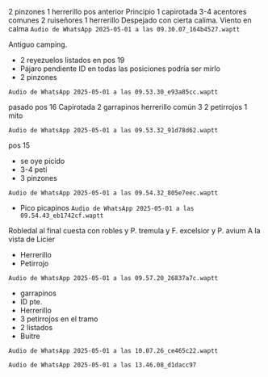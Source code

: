 2 pinzones
1 herrerillo pos anterior
Principio 1 capirotada
3-4 acentores comunes
2 ruiseñores
1 herrerillo
Despejado con cierta calima. Viento en calma
`Audio de WhatsApp 2025-05-01 a las 09.30.07_164b4527.waptt`


Antiguo camping.

- 2 reyezuelos listados en pos 19
- Pájaro pendiente ID en todas las posiciones podría ser mirlo
- 2 pinzones

`Audio de WhatsApp 2025-05-01 a las 09.53.30_e93a85cc.waptt`

pasado pos 16
Capirotada
2 garrapinos
herrerillo común 3
2 petirrojos
1 mito

`Audio de WhatsApp 2025-05-01 a las 09.53.32_91d78d62.waptt`

pos 15
- se oye picido
- 3-4 peti
- 3 pinzones



`Audio de WhatsApp 2025-05-01 a las 09.54.32_805e7eec.waptt`


- Pico picapinos
`Audio de WhatsApp 2025-05-01 a las 09.54.43_eb1742cf.waptt`


Robledal al final cuesta con robles y P. tremula y F. excelsior y P. avium A la vista de Licier

- Herrerillo
- Petirrojo


`Audio de WhatsApp 2025-05-01 a las 09.57.20_26837a7c.waptt`


- garrapinos
- ID pte.
- Herrerillo
- 3 petirrojos en el tramo
- 2 listados
- Buitre 


`Audio de WhatsApp 2025-05-01 a las 10.07.26_ce465c22.waptt`

`Audio de WhatsApp 2025-05-01 a las 13.46.08_d1dacc97`